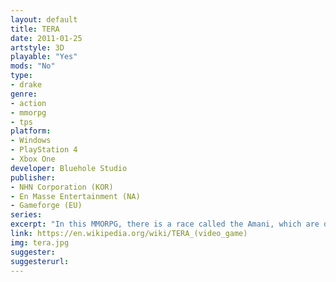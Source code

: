 ```yaml
---
layout: default
title: TERA
date: 2011-01-25
artstyle: 3D
playable: "Yes"
mods: "No"
type: 
- drake
genre: 
- action
- mmorpg
- tps
platform:
- Windows
- PlayStation 4
- Xbox One
developer: Bluehole Studio
publisher:
- NHN Corporation (KOR)
- En Masse Entertainment (NA)
- Gameforge (EU)
series: 
excerpt: "In this MMORPG, there is a race called the Amani, which are descendants of the dragons."
link: https://en.wikipedia.org/wiki/TERA_(video_game)
img: tera.jpg
suggester: 
suggesterurl: 
---
```


